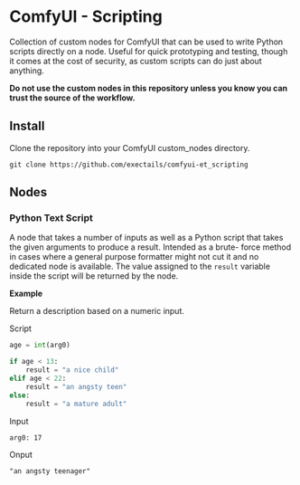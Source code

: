 ComfyUI - Scripting
=============================================================================

Collection of custom nodes for ComfyUI that can be used to write Python
scripts directly on a node. Useful for quick prototyping and testing,
though it comes at the cost of security, as custom scripts can do just
about anything.

**Do not use the custom nodes in this repository unless you know you can
trust the source of the workflow.**

Install
-----------------------------------------------------------------------------

Clone the repository into your ComfyUI custom_nodes directory.
```text
git clone https://github.com/exectails/comfyui-et_scripting
```

Nodes
-----------------------------------------------------------------------------

### Python Text Script

A node that takes a number of inputs as well as a Python script that
takes the given arguments to produce a result. Intended as a brute-
force method in cases where a general purpose formatter might not
cut it and no dedicated node is available. The value assigned to
the `result` variable inside the script will be returned by the
node.

**Example**

Return a description based on a numeric input.

Script
```python
age = int(arg0)

if age < 13:
    result = "a nice child"
elif age < 22:
    result = "an angsty teen"
else:
    result = "a mature adult"
```

Input
```text
arg0: 17
```

Onput
```text
"an angsty teenager"
```
